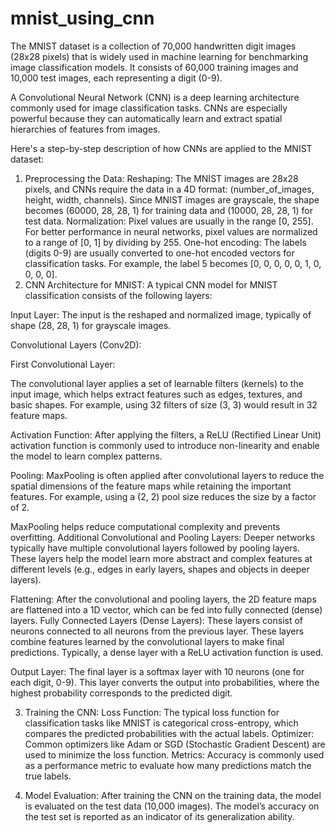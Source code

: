 # mnist_using_cnn
The MNIST dataset is a collection of 70,000 handwritten digit images (28x28 pixels) that is widely used in machine learning for benchmarking image classification models. It consists of 60,000 training images and 10,000 test images, each representing a digit (0-9).

A Convolutional Neural Network (CNN) is a deep learning architecture commonly used for image classification tasks. CNNs are especially powerful because they can automatically learn and extract spatial hierarchies of features from images.

Here's a step-by-step description of how CNNs are applied to the MNIST dataset:

1. Preprocessing the Data:
Reshaping: The MNIST images are 28x28 pixels, and CNNs require the data in a 4D format: (number_of_images, height, width, channels). Since MNIST images are grayscale, the shape becomes (60000, 28, 28, 1) for training data and (10000, 28, 28, 1) for test data.
Normalization: Pixel values are usually in the range [0, 255]. For better performance in neural networks, pixel values are normalized to a range of [0, 1] by dividing by 255.
One-hot encoding: The labels (digits 0-9) are usually converted to one-hot encoded vectors for classification tasks. For example, the label 5 becomes [0, 0, 0, 0, 0, 1, 0, 0, 0, 0].
2. CNN Architecture for MNIST:
A typical CNN model for MNIST classification consists of the following layers:

Input Layer:
The input is the reshaped and normalized image, typically of shape (28, 28, 1) for grayscale images.

Convolutional Layers (Conv2D):

First Convolutional Layer:

The convolutional layer applies a set of learnable filters (kernels) to the input image, which helps extract features such as edges, textures, and basic shapes.
For example, using 32 filters of size (3, 3) would result in 32 feature maps.

Activation Function:
After applying the filters, a ReLU (Rectified Linear Unit) activation function is commonly used to introduce non-linearity and enable the model to learn complex patterns.

Pooling:
MaxPooling is often applied after convolutional layers to reduce the spatial dimensions of the feature maps while retaining the important features. For example, using a (2, 2) pool size reduces the size by a factor of 2.

MaxPooling helps reduce computational complexity and prevents overfitting.
Additional Convolutional and Pooling Layers:
Deeper networks typically have multiple convolutional layers followed by pooling layers. These layers help the model learn more abstract and complex features at different levels (e.g., edges in early layers, shapes and objects in deeper layers).

Flattening:
After the convolutional and pooling layers, the 2D feature maps are flattened into a 1D vector, which can be fed into fully connected (dense) layers.
Fully Connected Layers (Dense Layers):
These layers consist of neurons connected to all neurons from the previous layer. These layers combine features learned by the convolutional layers to make final predictions.
Typically, a dense layer with a ReLU activation function is used.

Output Layer:
The final layer is a softmax layer with 10 neurons (one for each digit, 0-9). This layer converts the output into probabilities, where the highest probability corresponds to the predicted digit.

3. Training the CNN:
Loss Function: The typical loss function for classification tasks like MNIST is categorical cross-entropy, which compares the predicted probabilities with the actual labels.
Optimizer: Common optimizers like Adam or SGD (Stochastic Gradient Descent) are used to minimize the loss function.
Metrics: Accuracy is commonly used as a performance metric to evaluate how many predictions match the true labels.

4. Model Evaluation:
After training the CNN on the training data, the model is evaluated on the test data (10,000 images). The model’s accuracy on the test set is reported as an indicator of its generalization ability.
